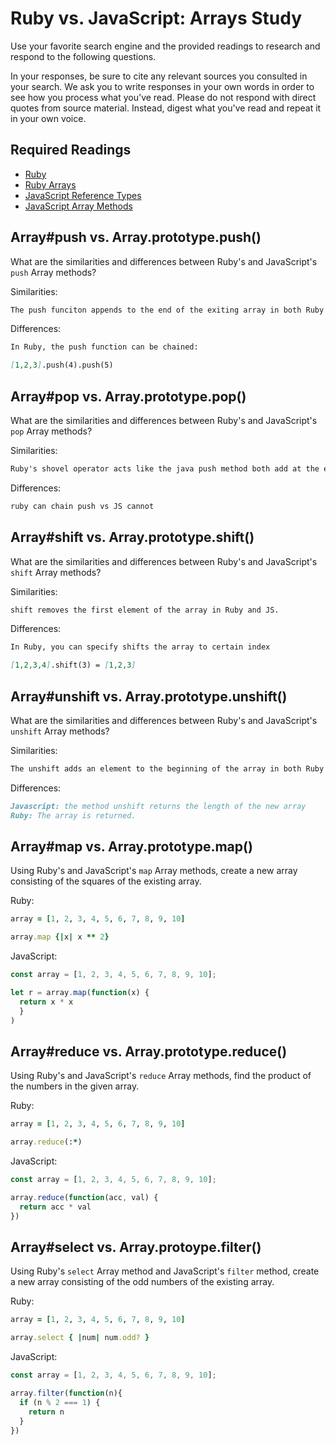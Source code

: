 # Ruby vs. JavaScript: Arrays Study

Use your favorite search engine and the provided readings to research and
respond to the following questions.

In your responses, be sure to cite any relevant sources you consulted in your
search. We ask you to write responses in your own words in order to see how you
process what you've read. Please do not respond with direct quotes from source
material. Instead, digest what you've read and repeat it in your own voice.

## Required Readings

-   [Ruby](https://github.com/ga-wdi-boston/ruby)
-   [Ruby Arrays](https://github.com/ga-wdi-boston/ruby-arrays)
-   [JavaScript Reference Types](https://github.com/ga-wdi-boston/js-reference-types)
-   [JavaScript Array Methods](https://github.com/ga-wdi-boston/js-array-methods)

## Array#push vs. Array.prototype.push()

What are the similarities and differences between Ruby's and JavaScript's `push`
Array methods?

Similarities:

```md
The push funciton appends to the end of the exiting array in both Ruby and JS

```

Differences:

```md
In Ruby, the push function can be chained:

[1,2,3].push(4).push(5)
```

## Array#pop vs. Array.prototype.pop()

What are the similarities and differences between Ruby's and JavaScript's `pop`
Array methods?

Similarities:

```md
Ruby's shovel operator acts like the java push method both add at the end of the array
```

Differences:

```md
ruby can chain push vs JS cannot
```

## Array#shift vs. Array.prototype.shift()

What are the similarities and differences between Ruby's and JavaScript's
`shift` Array methods?

Similarities:

```md
shift removes the first element of the array in Ruby and JS.
```

Differences:

```md
In Ruby, you can specify shifts the array to certain index

[1,2,3,4].shift(3) = [1,2,3]

```

## Array#unshift vs. Array.prototype.unshift()

What are the similarities and differences between Ruby's and JavaScript's
`unshift` Array methods?

Similarities:

```md
The unshift adds an element to the beginning of the array in both Ruby and JS.
```

Differences:

```md
Javascript: the method unshift returns the length of the new array
Ruby: The array is returned.
```

## Array#map vs. Array.prototype.map()

Using Ruby's and JavaScript's `map` Array methods, create a new array consisting
of the squares of the existing array.

Ruby:

```ruby
array = [1, 2, 3, 4, 5, 6, 7, 8, 9, 10]

array.map {|x| x ** 2}

```

JavaScript:

```javascript
const array = [1, 2, 3, 4, 5, 6, 7, 8, 9, 10];

let r = array.map(function(x) {
  return x * x
  }
)
```

## Array#reduce vs. Array.prototype.reduce()

Using Ruby's and JavaScript's `reduce` Array methods, find the product of the
numbers in the given array.

Ruby:

```ruby
array = [1, 2, 3, 4, 5, 6, 7, 8, 9, 10]

array.reduce(:*)
```

JavaScript:

```javascript
const array = [1, 2, 3, 4, 5, 6, 7, 8, 9, 10];

array.reduce(function(acc, val) {
  return acc * val
})
```

## Array#select vs. Array.protoype.filter()

Using Ruby's `select` Array method and JavaScript's `filter` method, create a
new array consisting of the odd numbers of the existing array.

Ruby:

```ruby
array = [1, 2, 3, 4, 5, 6, 7, 8, 9, 10]

array.select { |num| num.odd? }
```

JavaScript:

```javascript
const array = [1, 2, 3, 4, 5, 6, 7, 8, 9, 10];

array.filter(function(n){
  if (n % 2 === 1) {
    return n
  }
})
```
